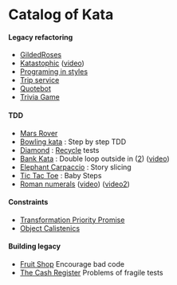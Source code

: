 Catalog of Kata 
==============

#### Legacy refactoring
- [GildedRoses](https://github.com/emilybache/GildedRose-Refactoring-Kata)
- [Katastophic](https://github.com/AxaWebCenter/Dojo-13) ([video](http://www.dailymotion.com/video/x21n34n_conf-42-valtech_tech))
- [Programing in styles](https://github.com/crista/exercises-in-programming-style)
- [Trip service](https://github.com/sandromancuso/trip-service-kata)
- [Quotebot](https://github.com/cyriux/legacy-testing-kata-java)
- [Trivia Game](https://github.com/jbrains/trivia)

#### TDD
- [Mars Rover](http://www.techinterviewpuzzles.com/2010/09/mars-rovers-thoughtworks-puzzles.html)
- [Bowling kata](https://trello-attachments.s3.amazonaws.com/53977b31329103a4be804a28/54e5d7a4343c0dce5bd5766a/a7e2746ad5aab5ec4d4549a609c71326/Bowling_Game_Kata.pdf) : Step by step TDD
- [Diamond](https://github.com/emilybache/DiamondKata) : [Recycle](http://coding-is-like-cooking.info/2015/04/iterative-incremental-tdd-diamond-kata/?utm_content=buffer0e675&utm_medium=social&utm_source=twitter.com&utm_campaign=buffer) tests
- [Bank Kata](https://github.com/sandromancuso/Bank-kata) : Double loop outside in ([2](https://github.com/dlresende/bank-app-kata)) ([video](https://www.youtube.com/watch?v=XHnuMjah6ps))
- [Elephant Carpaccio](https://docs.google.com/document/d/1TCuuu-8Mm14oxsOnlk8DqfZAA1cvtYu9WGv67Yj_sSk/pub) : Story slicing 
- [Tic Tac Toe](http://fr.slideshare.net/pkofler/baby-steps-34874184) : Baby Steps 
- [Roman numerals](http://codingdojo.org/cgi-bin/index.pl?KataRomanNumerals) ([video](https://www.youtube.com/watch?v=iZjgj1S0FCY#t=120)) ([video2](http://blog.coreyhaines.com/2012/12/roman-numerals-kata-with-commentary.html))

#### Constraints

- [Transformation Priority Promise](http://blog.8thlight.com/micah-martin/2012/11/17/transformation-priority-premise-applied.html) 
- [Object Calistenics](https://www.cs.helsinki.fi/u/luontola/tdd-2009/ext/ObjectCalisthenics.pdf) 

#### Building legacy
- [Fruit Shop](https://speakerdeck.com/jeanlaurent/fruitshop) Encourage bad code
- [The Cash Register](https://gist.github.com/searls/1202077) Problems of fragile tests

